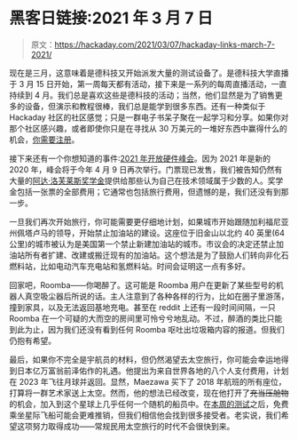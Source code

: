 # 黑客日链接:2021 年 3 月 7 日

> 原文：<https://hackaday.com/2021/03/07/hackaday-links-march-7-2021/>

现在是三月，这意味着是德科技又开始派发大量的测试设备了。是德科技大学直播于 3 月 15 日开始，第一周每天都有活动，接下来是一系列的每周直播活动，一直持续到 4 月。我们总是喜欢这些是德科技的活动；当然，他们显然是为了销售更多的设备，但演示和教程很棒，我们总是能学到很多东西。还有一种类似于 Hackaday 社区的社区感觉；只是一群电子书呆子聚在一起学习和分享。如果你对那个社区感兴趣，或者即使你只是在寻找从 30 万美元的一堆好东西中赢得什么的机会，[你需要注册](https://kulive.keysight.com/?ref=ps9qeayvgyTi50Sn)。

接下来还有一个你想知道的事件:[2021 年开放硬件峰会](https://2021.oshwa.org/)。因为 2021 年是新的 2020 年，峰会将于今年 4 月 9 日再次举行。门票现已发售，我们被告知仍然有大量的[阿达·洛芙莱斯奖学金](https://2021.oshwa.org/fellowship/)提供给那些认为自己在技术领域属于少数的人。奖学金包括一张票的全部费用；它通常也包括旅行费用，但遗憾的是，我们还没有到那一步。

一旦我们再次开始旅行，你可能需要更仔细地计划，如果城市开始跟随加利福尼亚州佩塔卢马的领导，开始禁止加油站的建设。这座位于旧金山以北约 40 英里(64 公里)的城市被认为是美国第一个禁止新建加油站的城市。市议会的决定还禁止加油站所有者扩建、改建或搬迁现有的加油站。这个想法是为了鼓励人们转向非化石燃料站，比如电动汽车充电站和氢燃料站。时间会证明这一点有多好。

回家吧，Roomba——你喝醉了。这可能是 Roomba 用户在更新了某些型号的机器人真空吸尘器后所说的话。主人注意到了各种各样的行为，比如在圈子里游荡，撞到家具，以及无法返回基地充电。甚至在 reddit 上还有一段时间间隔，一只 Roomba 在一个可疑的大而空的房间里可怜兮兮地乱动。不过，醉酒的类比只能到此为止，因为我们还没有看到任何 Roomba 呕吐出垃圾箱内容的报道。但我们仍抱有希望。

最后，如果你不完全是宇航员的材料，但仍然渴望去太空旅行，你可能会幸运地得到日本亿万富翁前泽佑作的礼遇。他提出为来自世界各地的八个人支付费用，计划在 2023 年飞往月球并返回。显然，Maezawa 买下了 2018 年航班的所有座位，打算将一群艺术家送上太空。然而，他的想法已经改变，现在他打开了~~充当压舱物~~的机会，加入到这个星球上几乎任何一个随机的船员中。在[本周的测试](https://www.youtube.com/watch?v=hzhP3Q5fku8)之后，免费乘坐星际飞船可能会更难推销，但我们相信他会找到很多接受者。老实说，我们希望这项努力取得成功——常规民用太空旅行的时代不会很快到来。